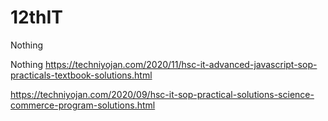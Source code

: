 # 12thIT
Nothing

Nothing
https://techniyojan.com/2020/11/hsc-it-advanced-javascript-sop-practicals-textbook-solutions.html

https://techniyojan.com/2020/09/hsc-it-sop-practical-solutions-science-commerce-program-solutions.html
